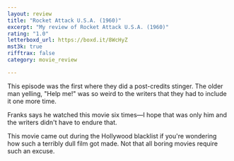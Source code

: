 ```yaml
---
layout: review
title: "Rocket Attack U.S.A. (1960)"
excerpt: "My review of Rocket Attack U.S.A. (1960)"
rating: "1.0"
letterboxd_url: https://boxd.it/8WcHyZ
mst3k: true
rifftrax: false
category: movie_review

---
```


This episode was the first where they did a post-credits stinger. The older man yelling, "Help me!" was so weird to the writers that they had to include it one more time.

Franks says he watched this movie six times—I hope that was only him and the writers didn't have to endure that.

This movie came out during the Hollywood blacklist if you're wondering how such a terribly dull film got made. Not that all boring movies require such an excuse.